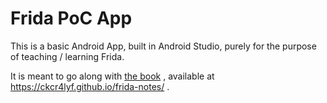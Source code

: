 # Frida PoC App

This is a basic Android App, built in Android Studio, purely for the purpose of teaching / learning Frida.

It is meant to go along with [the book](https://github.com/ckcr4lyf/frida-notes/) , available at https://ckcr4lyf.github.io/frida-notes/ .


